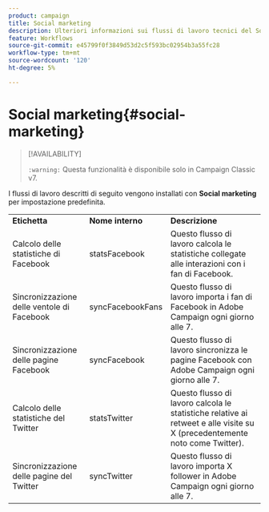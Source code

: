 ```yaml
---
product: campaign
title: Social marketing
description: Ulteriori informazioni sui flussi di lavoro tecnici del Social Marketing
feature: Workflows
source-git-commit: e45799f0f3849d53d2c5f593bc02954b3a55fc28
workflow-type: tm+mt
source-wordcount: '120'
ht-degree: 5%

---
```



# Social marketing{#social-marketing}



>[!AVAILABILITY]
>
>`:warning:` Questa funzionalità è disponibile solo in Campaign Classic v7.

I flussi di lavoro descritti di seguito vengono installati con **Social marketing** per impostazione predefinita.

<table> 
 <tbody> 
  <tr> 
   <td> <strong>Etichetta</strong><br /> </td> 
   <td> <strong>Nome interno</strong><br /> </td> 
   <td> <strong>Descrizione</strong><br /> </td> 
  </tr> 
  <tr> 
   <td> <span class="uicontrol">Calcolo delle statistiche di Facebook</span> <br /> </td> 
   <td> <span class="uicontrol">statsFacebook</span> <br /> </td> 
   <td> Questo flusso di lavoro calcola le statistiche collegate alle interazioni con i fan di Facebook.<br /> </td> 
  </tr> 
  <tr> 
   <td> <span class="uicontrol">Sincronizzazione delle ventole di Facebook</span> <br /> </td> 
   <td> <span class="uicontrol">syncFacebookFans</span> <br /> </td> 
   <td> Questo flusso di lavoro importa i fan di Facebook in Adobe Campaign ogni giorno alle 7.<br /> </td> 
  </tr> 
  <tr> 
   <td> <span class="uicontrol">Sincronizzazione delle pagine Facebook</span> <br /> </td> 
   <td> <span class="uicontrol">syncFacebook</span> <br /> </td> 
   <td> Questo flusso di lavoro sincronizza le pagine Facebook con Adobe Campaign ogni giorno alle 7.<br /> </td> 
  </tr> 
  <tr> 
   <td> <span class="uicontrol">Calcolo delle statistiche del Twitter</span> <br /> </td> 
   <td> <span class="uicontrol">statsTwitter</span> <br /> </td> 
   <td> Questo flusso di lavoro calcola le statistiche relative ai retweet e alle visite su X (precedentemente noto come Twitter).<br /> </td> 
  </tr> 
  <tr> 
   <td> <span class="uicontrol">Sincronizzazione delle pagine del Twitter</span> <br /> </td> 
   <td> <span class="uicontrol">syncTwitter</span> <br /> </td> 
   <td> Questo flusso di lavoro importa X follower in Adobe Campaign ogni giorno alle 7.<br /> </td> 
  </tr> 
 </tbody> 
</table>

